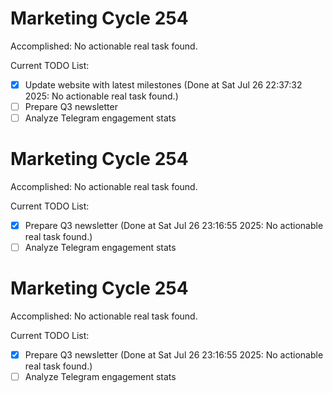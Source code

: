 # Marketing Cycle 254

Accomplished: No actionable real task found.

Current TODO List:

- [x] Update website with latest milestones  (Done at Sat Jul 26 22:37:32 2025: No actionable real task found.)
- [ ] Prepare Q3 newsletter
- [ ] Analyze Telegram engagement stats

# Marketing Cycle 254

Accomplished: No actionable real task found.

Current TODO List:

- [x] Prepare Q3 newsletter  (Done at Sat Jul 26 23:16:55 2025: No actionable real task found.)
- [ ] Analyze Telegram engagement stats

# Marketing Cycle 254

Accomplished: No actionable real task found.

Current TODO List:

- [x] Prepare Q3 newsletter  (Done at Sat Jul 26 23:16:55 2025: No actionable real task found.)
- [ ] Analyze Telegram engagement stats